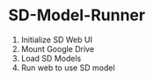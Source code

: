 # SD-Model-Runner
1. Initialize SD Web UI
2. Mount Google Drive
3. Load SD Models
4. Run web to use SD model
